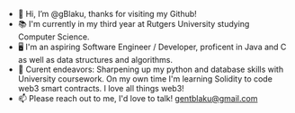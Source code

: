 - 👋 Hi, I’m @gBlaku, thanks for visiting my Github!
- 📚 I'm currently in my third year at Rutgers University studying Computer Science.
- 🖥️ I'm an aspiring Software Engineer / Developer, proficent in Java and C as well as data structures and algorithms.
- 🧠 Curent endeavors: Sharpening up my python and database skills with University coursework. On my own time I'm learning Solidity to code web3 smart contracts. I love all things web3!
- 📫 Please reach out to me, I'd love to talk! gentblaku@gmail.com 

<!---
gBlaku/gBlaku is a ✨ special ✨ repository because its `README.md` (this file) appears on your GitHub profile.
You can click the Preview link to take a look at your changes.
--->
